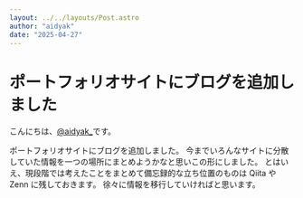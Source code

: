 ```yaml
---
layout: ../../layouts/Post.astro
author: "aidyak"
date: "2025-04-27"
---
```


# ポートフォリオサイトにブログを追加しました

こんにちは、[@aidyak\_](https://x.com/aidyak_)です。

ポートフォリオサイトにブログを追加しました。
今までいろんなサイトに分散していた情報を一つの場所にまとめようかなと思いこの形にしました。
とはいえ、現段階では考えたことをまとめて備忘録的な立ち位置のものは Qiita や Zenn に残しておきます。
徐々に情報を移行していければと思います。

